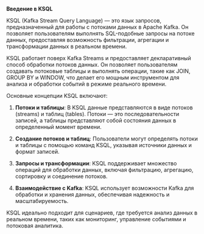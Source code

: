 **Введение в KSQL**

KSQL (Kafka Stream Query Language) — это язык запросов, предназначенный для работы с потоками данных в Apache Kafka. Он позволяет пользователям выполнять SQL-подобные запросы на потоке данных, предоставляя возможность фильтрации, агрегации и трансформации данных в реальном времени.

KSQL работает поверх Kafka Streams и предоставляет декларативный способ обработки потоков данных. Он позволяет пользователям создавать потоковые таблицы и выполнять операции, такие как JOIN, GROUP BY и WINDOW, что делает его мощным инструментом для анализа и обработки событий в режиме реального времени.

Основные концепции KSQL включают:

1. **Потоки и таблицы**: В KSQL данные представляются в виде потоков (streams) и таблиц (tables). Потоки — это последовательности записей, а таблицы представляют собой состояния данных в определенный момент времени.

2. **Создание потоков и таблиц**: Пользователи могут определять потоки и таблицы с помощью команд KSQL, указывая источники данных и формат записей.

3. **Запросы и трансформации**: KSQL поддерживает множество операций для обработки данных, включая фильтрацию, агрегацию, сортировку и соединение потоков.

4. **Взаимодействие с Kafka**: KSQL использует возможности Kafka для обработки и хранения данных, обеспечивая надежность и масштабируемость.

KSQL идеально подходит для сценариев, где требуется анализ данных в реальном времени, таких как мониторинг, управление событиями и потоковая аналитика.